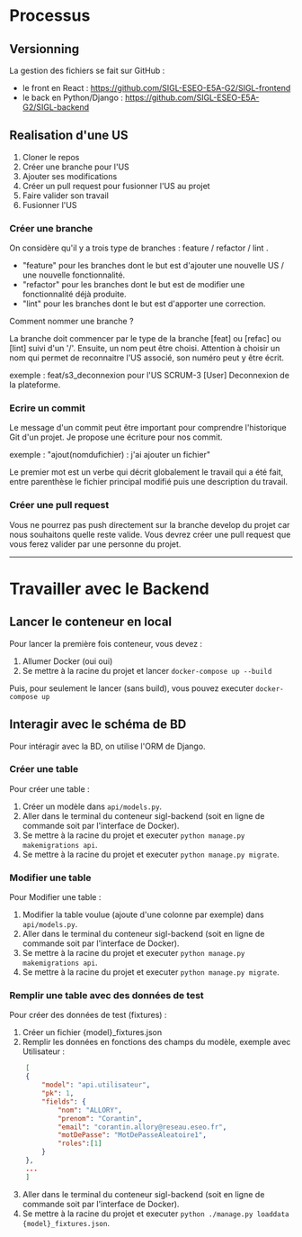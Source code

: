 # Processus

## Versionning

La gestion des fichiers se fait sur GitHub : 
 - le front en React : https://github.com/SIGL-ESEO-E5A-G2/SIGL-frontend
 - le back en Python/Django : https://github.com/SIGL-ESEO-E5A-G2/SIGL-backend

## Realisation d'une US

1. Cloner le repos
2. Créer une branche pour l'US
3. Ajouter ses modifications
4. Créer un pull request pour fusionner l'US au projet
5. Faire valider son travail
6. Fusionner l'US

### Créer une branche

On considère qu'il y a trois type de branches : feature / refactor / lint .
- "feature" pour les branches dont le but est d'ajouter une nouvelle US / une nouvelle fonctionnalité.
- "refactor" pour les branches dont le but est de modifier une fonctionnalité déjà produite.
- "lint" pour les branches dont le but est d'apporter une correction.

Comment nommer une branche ? 

La branche doit commencer par le type de la branche [feat] ou [refac] ou [lint] suivi d'un '/'. Ensuite, un nom peut être choisi. Attention à choisir un nom qui permet de reconnaitre l'US associé, son numéro peut y être écrit.

exemple : feat/s3_deconnexion pour l'US SCRUM-3 [User] Deconnexion de la plateforme.

### Ecrire un commit

Le message d'un commit peut être important pour comprendre l'historique Git d'un projet. Je propose une écriture pour nos commit. 

exemple : "ajout(nomdufichier) : j'ai ajouter un fichier"

Le premier mot est un verbe qui décrit globalement le travail qui a été fait, entre parenthèse le fichier principal modifié puis une description du travail.

### Créer une pull request

Vous ne pourrez pas push directement sur la branche develop du projet car nous souhaitons quelle reste valide. Vous devrez créer une pull request que vous ferez valider par une personne du projet.

---
# Travailler avec le Backend
## Lancer le conteneur en local
Pour lancer la première fois conteneur, vous devez :
1. Allumer Docker (oui oui)
2. Se mettre à la racine du projet et lancer `docker-compose up --build`

Puis, pour seulement le lancer (sans build), vous pouvez executer `docker-compose up`

## Interagir avec le schéma de BD
Pour intéragir avec la BD, on utilise l'ORM de Django.
### Créer une table
Pour créer une table :
1. Créer un modèle dans `api/models.py`.
2. Aller dans le terminal du conteneur sigl-backend (soit en ligne de commande soit par l'interface de Docker).
3. Se mettre à la racine du projet et executer `python manage.py makemigrations api`.
4. Se mettre à la racine du projet et executer `python manage.py migrate`.

### Modifier une table
Pour Modifier une table :
1. Modifier la table voulue (ajoute d'une colonne par exemple) dans `api/models.py`.
2. Aller dans le terminal du conteneur sigl-backend (soit en ligne de commande soit par l'interface de Docker).
3. Se mettre à la racine du projet et executer `python manage.py makemigrations api`.
4. Se mettre à la racine du projet et executer `python manage.py migrate`.

### Remplir une table avec des données de test
Pour créer des données de test (fixtures) :
1. Créer un fichier {model}_fixtures.json
2. Remplir les données en fonctions des champs du modèle, exemple avec Utilisateur :
```json
    [
    {
        "model": "api.utilisateur",
        "pk": 1,
        "fields": {
            "nom": "ALLORY",
            "prenom": "Corantin",
            "email": "corantin.allory@reseau.eseo.fr",
            "motDePasse": "MotDePasseAleatoire1",
            "roles":[1]
        }
    },
    ...
    ]
```
3. Aller dans le terminal du conteneur sigl-backend (soit en ligne de commande soit par l'interface de Docker).
4. Se mettre à la racine du projet et executer `python ./manage.py loaddata {model}_fixtures.json`.